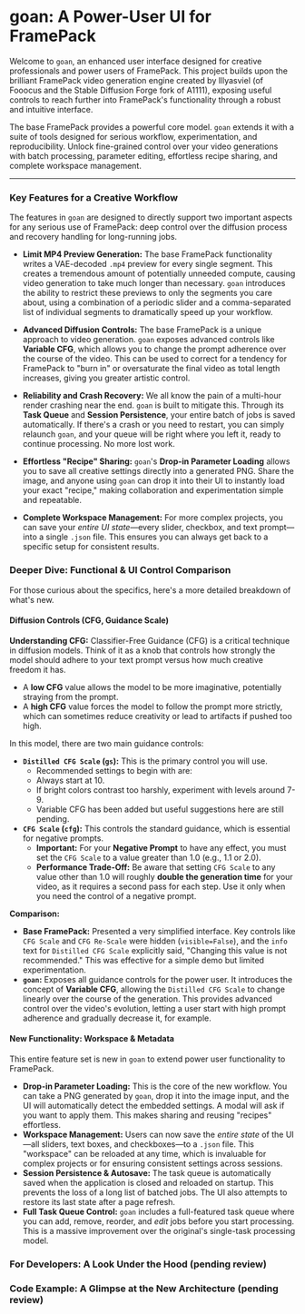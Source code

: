 # goan: A Power-User UI for FramePack

Welcome to `goan`, an enhanced user interface designed for creative professionals and power users of FramePack. This project builds upon the brilliant FramePack video generation engine created by lllyasviel (of Fooocus and the Stable Diffusion Forge fork of A1111), exposing useful controls to reach further into FramePack's functionality through a robust and intuitive interface.

The base FramePack provides a powerful core model. `goan` extends it with a suite of tools designed for serious workflow, experimentation, and reproducibility. Unlock fine-grained control over your video generations with batch processing, parameter editing, effortless recipe sharing, and complete workspace management.

---

### Key Features for a Creative Workflow

The features in `goan` are designed to directly support two important aspects for any serious use of FramePack: deep control over the diffusion process and recovery handling for long-running jobs.

* **Limit MP4 Preview Generation:** The base FramePack functionality writes a VAE-decoded `.mp4` preview for every single segment. This creates a tremendous amount of potentially unneeded compute, causing video generation to take much longer than necessary. `goan` introduces the ability to restrict these previews to only the segments you care about, using a combination of a periodic slider and a comma-separated list of individual segments to dramatically speed up your workflow.

* **Advanced Diffusion Controls:** The base FramePack is a unique approach to video generation. `goan` exposes advanced controls like **Variable CFG**, which allows you to change the prompt adherence over the course of the video. This can be used to correct for a tendency for FramePack to "burn in" or oversaturate the final video as total length increases, giving you greater artistic control.

* **Reliability and Crash Recovery:** We all know the pain of a multi-hour render crashing near the end. `goan` is built to mitigate this. Through its **Task Queue** and **Session Persistence**, your entire batch of jobs is saved automatically. If there's a crash or you need to restart, you can simply relaunch `goan`, and your queue will be right where you left it, ready to continue processing. No more lost work.

* **Effortless "Recipe" Sharing:** `goan`'s **Drop-in Parameter Loading** allows you to save all creative settings directly into a generated PNG. Share the image, and anyone using `goan` can drop it into their UI to instantly load your exact "recipe," making collaboration and experimentation simple and repeatable.

* **Complete Workspace Management:** For more complex projects, you can save your *entire UI state*—every slider, checkbox, and text prompt—into a single `.json` file. This ensures you can always get back to a specific setup for consistent results.

### Deeper Dive: Functional & UI Control Comparison

For those curious about the specifics, here's a more detailed breakdown of what's new.

#### Diffusion Controls (CFG, Guidance Scale)

**Understanding CFG:** Classifier-Free Guidance (CFG) is a critical technique in diffusion models. Think of it as a knob that controls how strongly the model should adhere to your text prompt versus how much creative freedom it has.
* A **low CFG** value allows the model to be more imaginative, potentially straying from the prompt.
* A **high CFG** value forces the model to follow the prompt more strictly, which can sometimes reduce creativity or lead to artifacts if pushed too high.

In this model, there are two main guidance controls:

* **`Distilled CFG Scale` (`gs`):** This is the primary control you will use.
    * Recommended settings to begin with are:
    * Always start at 10.
    * If bright colors contrast too harshly, experiment with levels around 7-9.
    * Variable CFG has been added but useful suggestions here are still pending.
* **`CFG Scale` (`cfg`):** This controls the standard guidance, which is essential for negative prompts.
    * **Important:** For your **Negative Prompt** to have any effect, you must set the `CFG Scale` to a value greater than 1.0 (e.g., 1.1 or 2.0).
    * **Performance Trade-Off:** Be aware that setting `CFG Scale` to any value other than 1.0 will roughly **double the generation time** for your video, as it requires a second pass for each step. Use it only when you need the control of a negative prompt.

**Comparison:**
* **Base FramePack:** Presented a very simplified interface. Key controls like `CFG Scale` and `CFG Re-Scale` were hidden (`visible=False`), and the `info` text for `Distilled CFG Scale` explicitly said, "Changing this value is not recommended." This was effective for a simple demo but limited experimentation.
* **`goan`:** Exposes all guidance controls for the power user. It introduces the concept of **Variable CFG**, allowing the `Distilled CFG Scale` to change linearly over the course of the generation. This provides advanced control over the video's evolution, letting a user start with high prompt adherence and gradually decrease it, for example.

#### New Functionality: Workspace & Metadata

This entire feature set is new in `goan` to extend power user functionality to FramePack.

* **Drop-in Parameter Loading:** This is the core of the new workflow. You can take a PNG generated by `goan`, drop it into the image input, and the UI will automatically detect the embedded settings. A modal will ask if you want to apply them. This makes sharing and reusing "recipes" effortless.
* **Workspace Management:** Users can now save the *entire state* of the UI—all sliders, text boxes, and checkboxes—to a `.json` file. This "workspace" can be reloaded at any time, which is invaluable for complex projects or for ensuring consistent settings across sessions.
* **Session Persistence & Autosave:** The task queue is automatically saved when the application is closed and reloaded on startup. This prevents the loss of a long list of batched jobs. The UI also attempts to restore its last state after a page refresh.
* **Full Task Queue Control:** `goan` includes a full-featured task queue where you can add, remove, reorder, and *edit* jobs before you start processing. This is a massive improvement over the original's single-task processing model.

### For Developers: A Look Under the Hood (pending review)

### Code Example: A Glimpse at the New Architecture (pending review)
